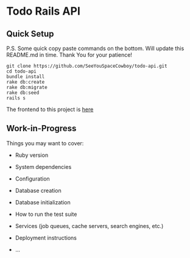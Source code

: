 # Todo Rails API

## Quick Setup
P.S. Some quick copy paste commands on the bottom. Will update this README.md in time. Thank You for your patience!

```
git clone https://github.com/SeeYouSpaceCowboy/todo-api.git
cd todo-api
bundle install
rake db:create
rake db:migrate
rake db:seed
rails s
```

The frontend to this project is [here](https://github.com/SeeYouSpaceCowboy/todo-web)

## Work-in-Progress

Things you may want to cover:

* Ruby version

* System dependencies

* Configuration

* Database creation

* Database initialization

* How to run the test suite

* Services (job queues, cache servers, search engines, etc.)

* Deployment instructions

* ...
